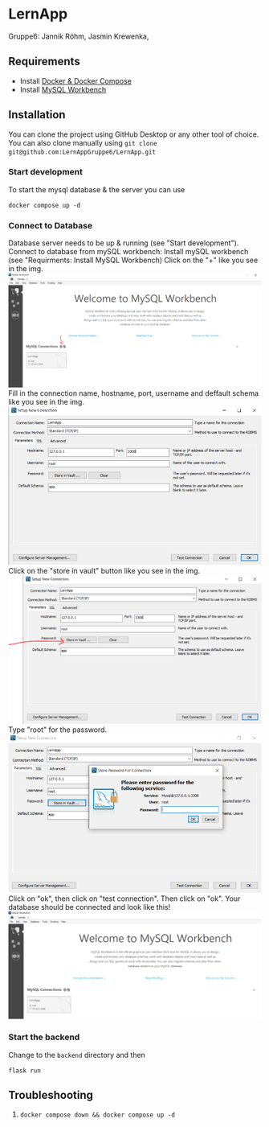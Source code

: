 # LernApp

Gruppe6: Jannik Röhm, Jasmin Krewenka,

## Requirements

- Install [Docker & Docker Compose](https://www.docker.com/products/docker-desktop/)
- Install [MySQL Workbench](https://www.mysql.com/products/workbench/)

## Installation

You can clone the project using GitHub Desktop or any other tool of choice.
You can also clone manually using `git clone git@github.com:LernAppGruppe6/LernApp.git`

### Start development

To start the mysql database & the server you can use

```
docker compose up -d
```


### Connect to Database

Database server needs to be up & running (see "Start development").
Connect to database from mySQL workbench: 
Install mySQL workbench (see "Requirments: Install MySQL Workbench)
Click on the "+" like you see in the img.
![img.png](img.png)
Fill in the connection name, hostname, port, username and deffault schema like you see in the img.
![img_1.png](img_1.png)
Click on the "store in vault" button like you see in the img.
![img_2.png](img_2.png)
Type "root" for the password.
![img_3.png](img_3.png)
Click on "ok", then click on "test connection".
Then click on "ok". Your database should be connected and look like this!
![img_4.png](img_4.png)


### Start the backend

Change to the `backend` directory and then

```
flask run
```

## Troubleshooting

1. `docker compose down && docker compose up -d`